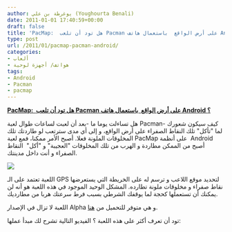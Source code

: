 ```yaml
---
author: يوغرطة بن علي (Youghourta Benali)
date: 2011-01-01 17:40:59+00:00
draft: false
title: 'PacMap:  هل تود أن تلعب Pacman على أرض الواقع  باستعمال هاتف Android ؟ '
type: post
url: /2011/01/pacmap-pacman-android/
categories:
- ألعاب
- هواتف/ أجهزة لوحية
tags:
- Android
- Pacman
- pacmap
---
```


**[PacMap:  هل تود أن تلعب Pacman على أرض الواقع  باستعمال هاتف Android ؟](http://www.it-scoop.com/2011/01/pacmap-pacman-android/)**




هل تساءلت يوما ما -بعد أن لعبت لساعات طوال لعبة Pacman- كيف سيكون شعورك لما "تأكل" تلك النقاط الصفراء على أرض الواقع، و إلى أي مدى سترتعب لو طاردتك تلك المخلوقات الملونة فعلا. أصبح الأمر ممكنا، فمع لعبة PacMap على أنظمة  Android أصبح من الممكن مطاردة و الهرب من تلك المخلوقات "العجيبة" و "أكل"  النقاط الصفراء و أنت داخل مدينتك.




[![](http://www.it-scoop.com/wp-content/uploads/2011/01/PacMap-Home-191x300.png)
](http://www.it-scoop.com/2011/01/pacmap-pacman-android/)


اللعبة تعتمد على الـ GPS لتحديد موقع اللاعب و ترسم له على الخريطة التي يستعرضها نقاط صفراء و مخلوقات ملونة تطارده. المشكل الوحيد الموجود في هذه اللعبة هو أنه لن يمكنك أن تستعملها كحجة لما يوقفك الشرطي بسبب فرط سرعتك هربا من مطارديك.

اللعبة لا تزال في الإصدار Alpha و هي متوفر للتحميل من [هنا](http://sourceforge.net/projects/pacmap/).

تود أن تعرف أكثر على هذه اللعبة ؟ الفيديو التالية تشرح لك مبدأ عملها:

<!-- more -->



<object classid="clsid:d27cdb6e-ae6d-11cf-96b8-444553540000" width="640" codebase="http://download.macromedia.com/pub/shockwave/cabs/flash/swflash.cab#version=6,0,40,0" height="385"><embed src="http://www.youtube.com/v/yEBCqkN4AtQ?fs=1&hl=fr_FR&color1=0x5d1719&color2=0xcd311b" allowscriptaccess="always" height="385" width="640" allowfullscreen="true" type="application/x-shockwave-flash"></embed></object>

